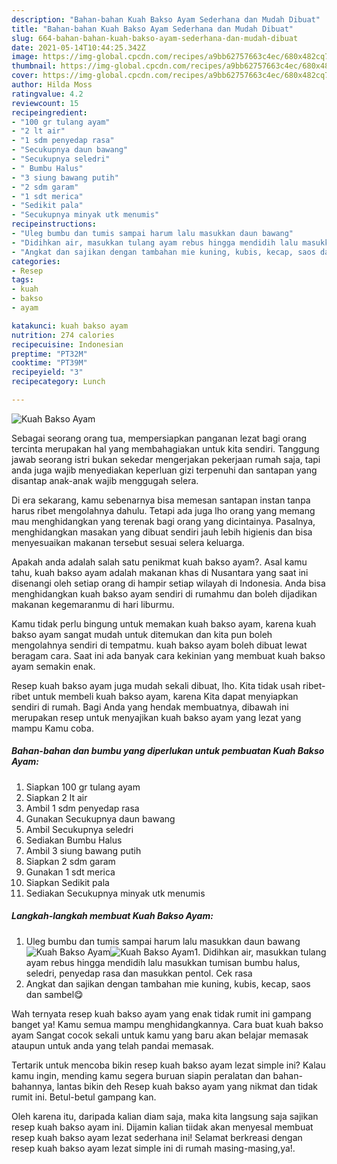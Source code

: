 ```yaml
---
description: "Bahan-bahan Kuah Bakso Ayam Sederhana dan Mudah Dibuat"
title: "Bahan-bahan Kuah Bakso Ayam Sederhana dan Mudah Dibuat"
slug: 664-bahan-bahan-kuah-bakso-ayam-sederhana-dan-mudah-dibuat
date: 2021-05-14T10:44:25.342Z
image: https://img-global.cpcdn.com/recipes/a9bb62757663c4ec/680x482cq70/kuah-bakso-ayam-foto-resep-utama.jpg
thumbnail: https://img-global.cpcdn.com/recipes/a9bb62757663c4ec/680x482cq70/kuah-bakso-ayam-foto-resep-utama.jpg
cover: https://img-global.cpcdn.com/recipes/a9bb62757663c4ec/680x482cq70/kuah-bakso-ayam-foto-resep-utama.jpg
author: Hilda Moss
ratingvalue: 4.2
reviewcount: 15
recipeingredient:
- "100 gr tulang ayam"
- "2 lt air"
- "1 sdm penyedap rasa"
- "Secukupnya daun bawang"
- "Secukupnya seledri"
- " Bumbu Halus"
- "3 siung bawang putih"
- "2 sdm garam"
- "1 sdt merica"
- "Sedikit pala"
- "Secukupnya minyak utk menumis"
recipeinstructions:
- "Uleg bumbu dan tumis sampai harum lalu masukkan daun bawang"
- "Didihkan air, masukkan tulang ayam rebus hingga mendidih lalu masukkan tumisan bumbu halus, seledri, penyedap rasa dan masukkan pentol. Cek rasa"
- "Angkat dan sajikan dengan tambahan mie kuning, kubis, kecap, saos dan sambel😋"
categories:
- Resep
tags:
- kuah
- bakso
- ayam

katakunci: kuah bakso ayam 
nutrition: 274 calories
recipecuisine: Indonesian
preptime: "PT32M"
cooktime: "PT39M"
recipeyield: "3"
recipecategory: Lunch

---
```



![Kuah Bakso Ayam](https://img-global.cpcdn.com/recipes/a9bb62757663c4ec/680x482cq70/kuah-bakso-ayam-foto-resep-utama.jpg)

Sebagai seorang orang tua, mempersiapkan panganan lezat bagi orang tercinta merupakan hal yang membahagiakan untuk kita sendiri. Tanggung jawab seorang istri bukan sekedar mengerjakan pekerjaan rumah saja, tapi anda juga wajib menyediakan keperluan gizi terpenuhi dan santapan yang disantap anak-anak wajib menggugah selera.

Di era  sekarang, kamu sebenarnya bisa memesan santapan instan tanpa harus ribet mengolahnya dahulu. Tetapi ada juga lho orang yang memang mau menghidangkan yang terenak bagi orang yang dicintainya. Pasalnya, menghidangkan masakan yang dibuat sendiri jauh lebih higienis dan bisa menyesuaikan makanan tersebut sesuai selera keluarga. 



Apakah anda adalah salah satu penikmat kuah bakso ayam?. Asal kamu tahu, kuah bakso ayam adalah makanan khas di Nusantara yang saat ini disenangi oleh setiap orang di hampir setiap wilayah di Indonesia. Anda bisa menghidangkan kuah bakso ayam sendiri di rumahmu dan boleh dijadikan makanan kegemaranmu di hari liburmu.

Kamu tidak perlu bingung untuk memakan kuah bakso ayam, karena kuah bakso ayam sangat mudah untuk ditemukan dan kita pun boleh mengolahnya sendiri di tempatmu. kuah bakso ayam boleh dibuat lewat beragam cara. Saat ini ada banyak cara kekinian yang membuat kuah bakso ayam semakin enak.

Resep kuah bakso ayam juga mudah sekali dibuat, lho. Kita tidak usah ribet-ribet untuk membeli kuah bakso ayam, karena Kita dapat menyiapkan sendiri di rumah. Bagi Anda yang hendak membuatnya, dibawah ini merupakan resep untuk menyajikan kuah bakso ayam yang lezat yang mampu Kamu coba.

<!--inarticleads1-->

##### Bahan-bahan dan bumbu yang diperlukan untuk pembuatan Kuah Bakso Ayam:

1. Siapkan 100 gr tulang ayam
1. Siapkan 2 lt air
1. Ambil 1 sdm penyedap rasa
1. Gunakan Secukupnya daun bawang
1. Ambil Secukupnya seledri
1. Sediakan  Bumbu Halus
1. Ambil 3 siung bawang putih
1. Siapkan 2 sdm garam
1. Gunakan 1 sdt merica
1. Siapkan Sedikit pala
1. Sediakan Secukupnya minyak utk menumis




<!--inarticleads2-->

##### Langkah-langkah membuat Kuah Bakso Ayam:

1. Uleg bumbu dan tumis sampai harum lalu masukkan daun bawang
<img src="https://img-global.cpcdn.com/steps/9873260bafa082c0/160x128cq70/kuah-bakso-ayam-langkah-memasak-1-foto.jpg" alt="Kuah Bakso Ayam"><img src="https://img-global.cpcdn.com/steps/1af844ca451e1217/160x128cq70/kuah-bakso-ayam-langkah-memasak-1-foto.jpg" alt="Kuah Bakso Ayam">1. Didihkan air, masukkan tulang ayam rebus hingga mendidih lalu masukkan tumisan bumbu halus, seledri, penyedap rasa dan masukkan pentol. Cek rasa
1. Angkat dan sajikan dengan tambahan mie kuning, kubis, kecap, saos dan sambel😋




Wah ternyata resep kuah bakso ayam yang enak tidak rumit ini gampang banget ya! Kamu semua mampu menghidangkannya. Cara buat kuah bakso ayam Sangat cocok sekali untuk kamu yang baru akan belajar memasak ataupun untuk anda yang telah pandai memasak.

Tertarik untuk mencoba bikin resep kuah bakso ayam lezat simple ini? Kalau kamu ingin, mending kamu segera buruan siapin peralatan dan bahan-bahannya, lantas bikin deh Resep kuah bakso ayam yang nikmat dan tidak rumit ini. Betul-betul gampang kan. 

Oleh karena itu, daripada kalian diam saja, maka kita langsung saja sajikan resep kuah bakso ayam ini. Dijamin kalian tiidak akan menyesal membuat resep kuah bakso ayam lezat sederhana ini! Selamat berkreasi dengan resep kuah bakso ayam lezat simple ini di rumah masing-masing,ya!.

